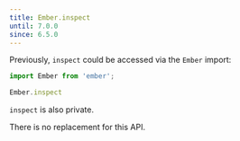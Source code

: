 ```yaml
---
title: Ember.inspect
until: 7.0.0
since: 6.5.0
---
```



Previously, `inspect` could be accessed via the `Ember` import:
```js
import Ember from 'ember';

Ember.inspect
```
`inspect` is also private.

There is no replacement for this API.
